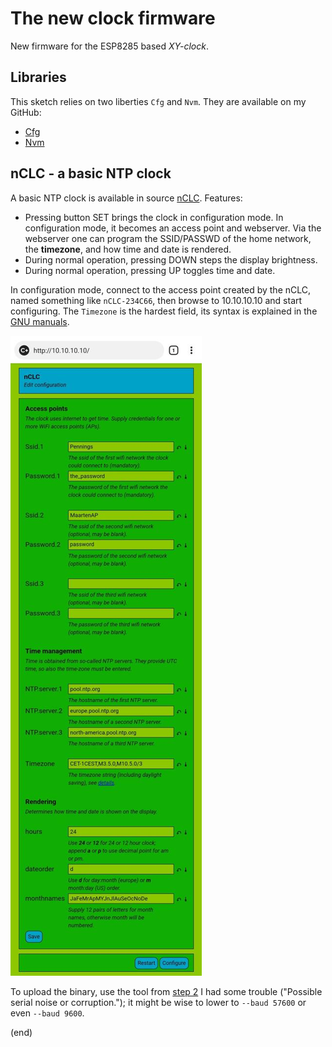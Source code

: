 # The new clock firmware

New firmware for the ESP8285 based _XY-clock_.


## Libraries

This sketch relies on two liberties `Cfg` and `Nvm`.
They are available on my GitHub:
 - [Cfg](https://github.com/maarten-pennings/Cfg)
 - [Nvm](https://github.com/maarten-pennings/Nvm)


## nCLC - a basic NTP clock

A basic NTP clock is available in source [nCLC](nCLC).
Features:

 - Pressing button SET brings the clock in configuration mode.
   In configuration mode, it becomes an access point and webserver.
   Via the webserver one can program the SSID/PASSWD of the home network, the **timezone**,
   and how time and date is rendered.
 - During normal operation, pressing DOWN steps the display brightness.
 - During normal operation, pressing UP toggles time and date.

In configuration mode, connect to the access point created by the nCLC,
named something like `nCLC-234C66`, then browse to 10.10.10.10 and start configuring.
The `Timezone` is the hardest field, its syntax is explained
in the [GNU manuals](https://www.gnu.org/software/libc/manual/html_node/TZ-Variable.html).

![configuration](nCLC-cfg.jpg)

To upload the binary, use the tool from [step 2](../2-fwbackup)
I had some trouble ("Possible serial noise or corruption.");
it might be wise to lower to `--baud 57600` or even `--baud 9600`.

(end)
